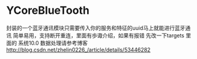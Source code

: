 # YCoreBlueTooth
封装的一个蓝牙通讯模块只需要传入你的服务和特征的uuid马上就能进行蓝牙通讯 简单易用，支持断开重连，里面有歩诹介绍，如果有报错 先改一下targets 里面的 系统10.0    数据处理请参考博客 http://blog.csdn.net/zhelin0226_/article/details/53446282
